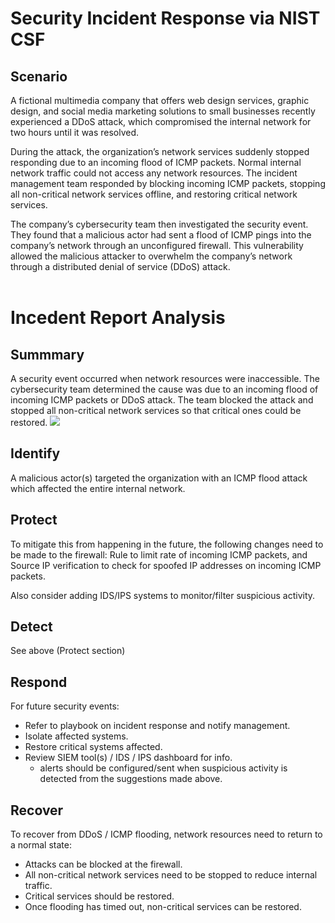 <h1>Security Incident Response via NIST CSF</h1>

<h2>Scenario</h2>
A fictional multimedia company that offers web design services, graphic design, and social media marketing solutions to small businesses recently experienced a DDoS attack, which compromised the internal network for two hours until it was resolved.

During the attack, the organization’s network services suddenly stopped responding due to an incoming flood of ICMP packets. Normal internal network traffic could not access any network resources. The incident management team responded by blocking incoming ICMP packets, stopping all non-critical network services offline, and restoring critical network services. 

The company’s cybersecurity team then investigated the security event. They found that a malicious actor had sent a flood of ICMP pings into the company’s network through an unconfigured firewall. This vulnerability allowed the malicious attacker to overwhelm the company’s network through a distributed denial of service (DDoS) attack. 
</br></br>


<h1>Incedent Report Analysis</h1>
<h2>Summmary</h2>
A security event occurred when network resources were inaccessible.  The cybersecurity team determined the cause was  due to an incoming flood of incoming ICMP packets or DDoS attack. The team blocked the attack and stopped all non-critical network services so that critical ones could be restored.  

<img src="https://www.bsigroup.com/globalassets/localfiles/en-us/images/misc/nist.jpg"/>

<h2>Identify</h2>
A malicious  actor(s) targeted the organization with an ICMP flood attack which affected the entire internal network. 

<h2>Protect</h2>
To mitigate this from happening in the future, the following changes need to be made to the firewall: 
Rule to limit rate of incoming ICMP packets, and
Source IP verification to check for spoofed IP addresses on incoming ICMP packets. 

Also consider adding IDS/IPS systems to monitor/filter suspicious activity.  


<h2>Detect</h2>
See above (Protect section)

<h2>Respond</h2>
For future security events:

- Refer to playbook on incident response and notify management. 
- Isolate affected systems.
- Restore critical systems affected. 
- Review SIEM tool(s) / IDS / IPS dashboard for info.
  - alerts should be configured/sent when suspicious activity is detected from the suggestions made above. 


<h2>Recover</h2>
To recover from DDoS / ICMP flooding, network resources need to return to a normal state: 

- Attacks can be blocked at the firewall.
- All non-critical network services need to be stopped to reduce internal traffic.
- Critical services should be restored.
- Once flooding has timed out, non-critical services can be restored. 
